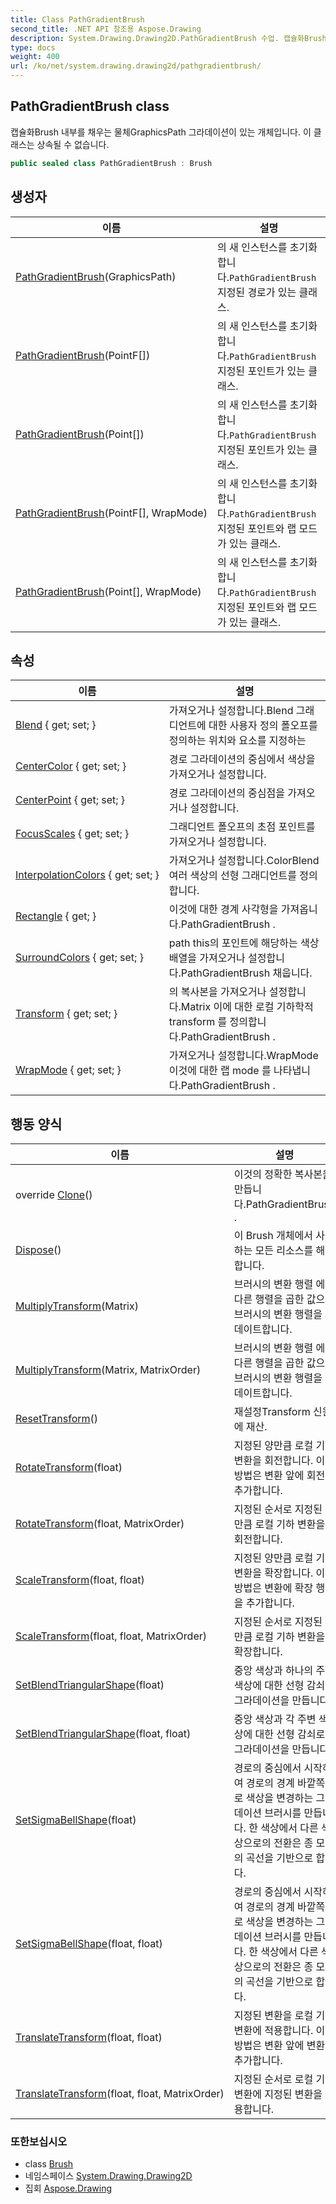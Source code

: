 ```yaml
---
title: Class PathGradientBrush
second_title: .NET API 참조용 Aspose.Drawing
description: System.Drawing.Drawing2D.PathGradientBrush 수업. 캡슐화Brush 내부를 채우는 물체GraphicsPath 그라데이션이 있는 개체입니다. 이 클래스는 상속될 수 없습니다.
type: docs
weight: 400
url: /ko/net/system.drawing.drawing2d/pathgradientbrush/
---
```

## PathGradientBrush class

캡슐화Brush 내부를 채우는 물체GraphicsPath 그라데이션이 있는 개체입니다. 이 클래스는 상속될 수 없습니다.

```csharp
public sealed class PathGradientBrush : Brush
```

## 생성자

| 이름 | 설명 |
| --- | --- |
| [PathGradientBrush](pathgradientbrush/#constructor)(GraphicsPath) | 의 새 인스턴스를 초기화합니다.`PathGradientBrush` 지정된 경로가 있는 클래스. |
| [PathGradientBrush](pathgradientbrush/#constructor_1)(PointF[]) | 의 새 인스턴스를 초기화합니다.`PathGradientBrush` 지정된 포인트가 있는 클래스. |
| [PathGradientBrush](pathgradientbrush/#constructor_3)(Point[]) | 의 새 인스턴스를 초기화합니다.`PathGradientBrush` 지정된 포인트가 있는 클래스. |
| [PathGradientBrush](pathgradientbrush/#constructor_2)(PointF[], WrapMode) | 의 새 인스턴스를 초기화합니다.`PathGradientBrush` 지정된 포인트와 랩 모드가 있는 클래스. |
| [PathGradientBrush](pathgradientbrush/#constructor_4)(Point[], WrapMode) | 의 새 인스턴스를 초기화합니다.`PathGradientBrush` 지정된 포인트와 랩 모드가 있는 클래스. |

## 속성

| 이름 | 설명 |
| --- | --- |
| [Blend](../../system.drawing.drawing2d/pathgradientbrush/blend/) { get; set; } | 가져오거나 설정합니다.Blend 그래디언트에 대한 사용자 정의 폴오프를 정의하는 위치와 요소를 지정하는 |
| [CenterColor](../../system.drawing.drawing2d/pathgradientbrush/centercolor/) { get; set; } | 경로 그라데이션의 중심에서 색상을 가져오거나 설정합니다. |
| [CenterPoint](../../system.drawing.drawing2d/pathgradientbrush/centerpoint/) { get; set; } | 경로 그라데이션의 중심점을 가져오거나 설정합니다. |
| [FocusScales](../../system.drawing.drawing2d/pathgradientbrush/focusscales/) { get; set; } | 그래디언트 폴오프의 초점 포인트를 가져오거나 설정합니다. |
| [InterpolationColors](../../system.drawing.drawing2d/pathgradientbrush/interpolationcolors/) { get; set; } | 가져오거나 설정합니다.ColorBlend여러 색상의 선형 그래디언트를 정의합니다. |
| [Rectangle](../../system.drawing.drawing2d/pathgradientbrush/rectangle/) { get; } | 이것에 대한 경계 사각형을 가져옵니다.PathGradientBrush . |
| [SurroundColors](../../system.drawing.drawing2d/pathgradientbrush/surroundcolors/) { get; set; } | path this의 포인트에 해당하는 색상 배열을 가져오거나 설정합니다.PathGradientBrush 채웁니다. |
| [Transform](../../system.drawing.drawing2d/pathgradientbrush/transform/) { get; set; } | 의 복사본을 가져오거나 설정합니다.Matrix 이에 대한 로컬 기하학적 transform 를 정의합니다.PathGradientBrush . |
| [WrapMode](../../system.drawing.drawing2d/pathgradientbrush/wrapmode/) { get; set; } | 가져오거나 설정합니다.WrapMode 이것에 대한 랩 mode 를 나타냅니다.PathGradientBrush . |

## 행동 양식

| 이름 | 설명 |
| --- | --- |
| override [Clone](../../system.drawing.drawing2d/pathgradientbrush/clone/)() | 이것의 정확한 복사본을 만듭니다.PathGradientBrush . |
| [Dispose](../../system.drawing/brush/dispose/)() | 이 Brush 개체에서 사용하는 모든 리소스를 해제합니다. |
| [MultiplyTransform](../../system.drawing.drawing2d/pathgradientbrush/multiplytransform/#multiplytransform)(Matrix) | 브러시의 변환 행렬 에 다른 행렬을 곱한 값으로 브러시의 변환 행렬을 업데이트합니다. |
| [MultiplyTransform](../../system.drawing.drawing2d/pathgradientbrush/multiplytransform/#multiplytransform_1)(Matrix, MatrixOrder) | 브러시의 변환 행렬 에 다른 행렬을 곱한 값으로 브러시의 변환 행렬을 업데이트합니다. |
| [ResetTransform](../../system.drawing.drawing2d/pathgradientbrush/resettransform/)() | 재설정Transform 신원에 재산. |
| [RotateTransform](../../system.drawing.drawing2d/pathgradientbrush/rotatetransform/#rotatetransform)(float) | 지정된 양만큼 로컬 기하 변환을 회전합니다. 이 방법은 변환 앞에 회전을 추가합니다. |
| [RotateTransform](../../system.drawing.drawing2d/pathgradientbrush/rotatetransform/#rotatetransform_1)(float, MatrixOrder) | 지정된 순서로 지정된 양만큼 로컬 기하 변환을 회전합니다. |
| [ScaleTransform](../../system.drawing.drawing2d/pathgradientbrush/scaletransform/#scaletransform)(float, float) | 지정된 양만큼 로컬 기하 변환을 확장합니다. 이 방법은 변환에 확장 행렬을 추가합니다. |
| [ScaleTransform](../../system.drawing.drawing2d/pathgradientbrush/scaletransform/#scaletransform_1)(float, float, MatrixOrder) | 지정된 순서로 지정된 양만큼 로컬 기하 변환을 확장합니다. |
| [SetBlendTriangularShape](../../system.drawing.drawing2d/pathgradientbrush/setblendtriangularshape/#setblendtriangularshape)(float) | 중앙 색상과 하나의 주변 색상에 대한 선형 감쇠로 그라데이션을 만듭니다. |
| [SetBlendTriangularShape](../../system.drawing.drawing2d/pathgradientbrush/setblendtriangularshape/#setblendtriangularshape_1)(float, float) | 중앙 색상과 각 주변 색상에 대한 선형 감쇠로 그라데이션을 만듭니다. |
| [SetSigmaBellShape](../../system.drawing.drawing2d/pathgradientbrush/setsigmabellshape/#setsigmabellshape)(float) | 경로의 중심에서 시작하여 경로의 경계 바깥쪽으로 색상을 변경하는 그라데이션 브러시를 만듭니다. 한 색상에서 다른 색상으로의 전환은 종 모양의 곡선을 기반으로 합니다. |
| [SetSigmaBellShape](../../system.drawing.drawing2d/pathgradientbrush/setsigmabellshape/#setsigmabellshape_1)(float, float) | 경로의 중심에서 시작하여 경로의 경계 바깥쪽으로 색상을 변경하는 그라데이션 브러시를 만듭니다. 한 색상에서 다른 색상으로의 전환은 종 모양의 곡선을 기반으로 합니다. |
| [TranslateTransform](../../system.drawing.drawing2d/pathgradientbrush/translatetransform/#translatetransform)(float, float) | 지정된 변환을 로컬 기하 변환에 적용합니다. 이 방법은 변환 앞에 변환을 추가합니다. |
| [TranslateTransform](../../system.drawing.drawing2d/pathgradientbrush/translatetransform/#translatetransform_1)(float, float, MatrixOrder) | 지정된 순서로 로컬 기하 변환에 지정된 변환을 적용합니다. |

### 또한보십시오

* class [Brush](../../system.drawing/brush/)
* 네임스페이스 [System.Drawing.Drawing2D](../../system.drawing.drawing2d/)
* 집회 [Aspose.Drawing](../../)


